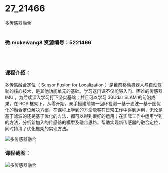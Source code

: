 # 27_21466
多传感器融合
<br/></br>
<h3>微:mukewang8 资源编号：5221466</h3>
<br/></br>
<h3>课程介绍：</h3>
<p>多传感融合定位（ Sensor Fusion for Localization ）是目前移动机器人与自动驾驶的核心技术，是其他功能单元的基础。学习这门课不仅能够入门．困难的传感器 IMU ，为后续深入学习打下坚实基础；并且可以学习 30Udar SLAM 的前沿成果，在 ROS 框架下，从零开始，亲手搭建前端一回环检测一基于滤波一基于图优化的融合定位解决方案。在课程上学到的方法能够在日常工作中得到运用，无论是基于滤波的还是基于优化的方法，都可以得到很好的运用；在实际工作中运用学到的方法，分析新加入的传感器的模型及融合思路，帮助实现新传感器的融合定位，同时持清了优化框架的实现方法。</p>
<p><img src="https://www.ko996.com/wp-content/uploads/img/2021/10/1-48-300x178.png" alt="多传感器融合"></p>
<div class="info-desc">
<h3>课程截图：</h3>
<p><img src="https://www.ko996.com/wp-content/uploads/img/2021/10/2-41.png" alt="多传感器融合"></p>


			
</div>
